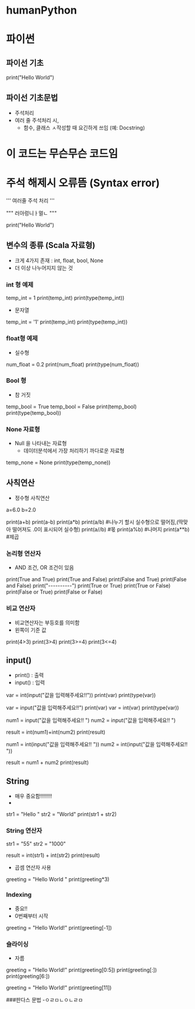 # humanPython

# 파이썬

## 파이선 기초

print("Hello World")

## 파이선 기초문법
- 주석처리
- 여러 줄 주석처리 시,
  + 함수, 클래스 ㅅ작성할 때
  요긴하게 쓰임 (예: Docstring)

# 이 코드는 무슨무슨 코드임
# 주석 해제시 오류뜸 (Syntax error)

'''
여러줄 주석 처리
'''

"""
러아렁니ㅏ멀ㄴ
"""

print("Hello World")


## 변수의 종류 (Scala 자료형)
- 크게 4가지 존재 : int, float, bool, None
- 더 이상 나누어지지 않는 것

### int 형 예제

temp_int = 1
print(temp_int)
print(type(temp_int))

- 문자열

temp_int = '1'
print(temp_int)
print(type(temp_int))

### float형 예제
- 실수형

num_float = 0.2
print(num_float)
print(type(num_float))

### Bool 형
- 참 거짓

temp_bool = True
temp_bool = False
print(temp_bool)
print(type(temp_bool))

### None 자료형
- Null 을 나타내는 자료형
  + 데이터분석에서 가장 처리하기 까다로운 자료형

temp_none = None
print(type(temp_none))

## 사칙연산
- 정수형 사칙연산

a=6.0
b=2.0

print(a+b)
print(a-b)
print(a*b)
print(a/b) #나누기 할시 실수형으로 떨어짐,(딱맞아 떨어져도 .0이 표시되어 실수형)
print(a//b) #몫
print(a%b)  #나머지
print(a**b) #제곱

### 논리형 연산자
- AND 조건, OR 조건이 있음

print(True and True)
print(True and False)
print(False and True)
print(False and False)
print("----------")
print(True or True)
print(True or False)
print(False or True)
print(False or False)

### 비교 연산자
- 비교연산자는 부등호를 의미함
- 왼쪽이 기준 값

print(4>3)
print(3>4)
print(3>=4)
print(3<=4)

## input()
- print() : 출력
- input() : 입력

var = int(input("값을 입력해주세요!!"))
print(var)
print(type(var))

var = input("값을 입력해주세요!!")
print(var)
var = int(var)
print(type(var))

num1 = input("값을 입력해주세요!! ")
num2 = input("값을 입력해주세요!! ")

result = int(num1)+int(num2)
print(result)

num1 = int(input("값을 입력해주세요!! "))
num2 = int(input("값을 입력해주세요!! "))

result = num1 + num2
print(result)

## String
- 매우 중요함!!!!!!!!
- 

str1 = "Hello "
str2 = "World"
print(str1 + str2)

### String 연산자

str1 = "55"
str2 = "1000"

result = int(str1) + int(str2)
print(result)

- 곱셈 연산자 사용

greeting = "Hello World "
print(greeting*3)

### Indexing
- 중요!!
- 0번째부터 시작

greeting = "Hello World!"
print(greeting[-1])

### 슬라이싱
- 자름


greeting = "Hello World!"
print(greeting[0:5])
print(greeting[:])
print(greeting[6:])

greeting = "Hello World!"
print(greeting[11])

###판다스 문법
-ㅇㄹㅁㄴㅇㄴㄹㅁ